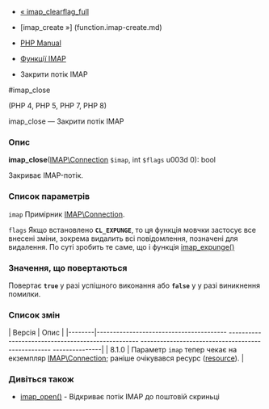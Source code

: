 - [« imap_clearflag_full](function.imap-clearflag-full.md)
- [imap_create »] (function.imap-create.md)

- [PHP Manual](index.md)
- [Функції IMAP](ref.imap.md)
- Закрити потік IMAP

#imap_close

(PHP 4, PHP 5, PHP 7, PHP 8)

imap_close — Закрити потік IMAP

### Опис

**imap_close**([IMAP\Connection](class.imap-connection.md) `$imap`,
int `$flags` u003d 0): bool

Закриває IMAP-потік.

### Список параметрів

`imap`
Примірник [IMAP\Connection](class.imap-connection.md).

`flags`
Якщо встановлено **`CL_EXPUNGE`**, то ця функція мовчки застосує все
внесені зміни, зокрема видалить всі повідомлення, позначені для
видалення. По суті зробить те саме, що і функція
[imap_expunge()](function.imap-expunge.md)

### Значення, що повертаються

Повертає **`true`** у разі успішного виконання або **`false`** у
у разі виникнення помилки.

### Список змін

| Версія | Опис |
|--------|---------------------------------------- -------------------------------------------------- -------------------------------------------------- ---------------|
| 8.1.0 | Параметр `imap` тепер чекає на екземпляр [IMAP\Connection](class.imap-connection.md); раніше очікувався ресурс ([resource](language.types.resource.md)). |

### Дивіться також

- [imap_open()](function.imap-open.md) - Відкриває потік IMAP до
поштовій скриньці
